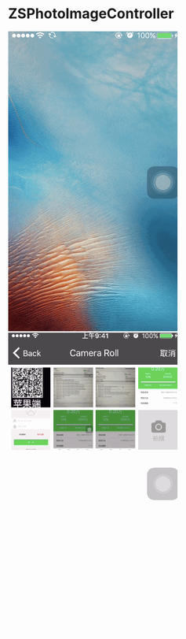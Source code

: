 # ZSPhotoImageController
![选取](https://github.com/losedMemory/ZSPhotoImageController/blob/master/%E9%80%89%E5%8F%96.gif)
![截取](https://github.com/losedMemory/ZSPhotoImageController/blob/master/%E6%88%AA%E5%8F%96.gif)
